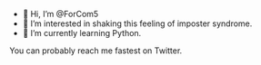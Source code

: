 - 👋 Hi, I’m @ForCom5
- 👀 I’m interested in shaking this feeling of imposter syndrome.
- 🌱 I’m currently learning Python.

You can probably reach me fastest on Twitter.

<!---
ForCom5/ForCom5 is a ✨ special ✨ repository because its `README.md` (this file) appears on your GitHub profile.
You can click the Preview link to take a look at your changes.
--->
